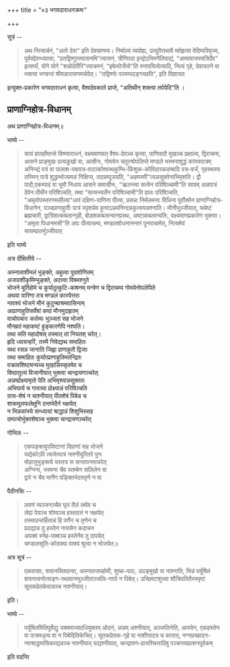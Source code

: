 +++
title = "०३ भगवदाराधनक्रमः"

+++

सूत्रं -- 

> अथ नित्यार्चनं, "अतो देवा" इति देवम्प्रणम्य। निर्माल्यं व्यपोह्य, उत्पूतैराथावै र्व्याहृत्या वेदिम्परिमृज्य, पूर्ववद्देवन्ध्यात्वा, "प्रतद्विष्णुरस्वासनमि"त्यासनं, त्रीणिपदा इन्द्रोऽभिमनैतिपाद्यं, "आमावाजस्यत्रिर्देव" इत्यर्घ्यं, योगे योगे "शन्नोदेवीरि"त्याचमनं, "इषेत्वोर्जेत्वे"ति स्नापयित्वेत्यादि, नित्यं गृहे, देवायतने वा भक्त्या भगवन्तं श्रीमन्नारायणमर्चयेत्। "तद्विष्णोः परमम्पदङ्गच्छति", इति विज्ञायत 

इत्युक्त-प्रकारेण भगवदाराधनं कृत्वा, वैश्वदेवकाले प्राप्ते, "अतिथीन् शक्त्या तर्पयेदि"ति । 

## प्राणाग्निहोत्र-विधानम्

अथ प्राणाग्निहोत्र-विधानम्॥

भाष्ये -- 

> सायं प्रातर्होमान्ते विष्ण्वाराधनं, वक्ष्यमाणवत् वैश्व-देवञ्च कृत्वा, पाणिपादौ मुखञ्च प्रक्षाल्य, द्विराचम्य, आसने प्राङ्मुखः प्रत्यङुखो वा, आसीनः, गोमयेन चतुरश्रोपलिप्ते मण्डले भस्मनाशुद्धं कांस्यपात्रम् अनिन्द्यं पत्रं वा पालाश-पद्मपत्र-वाटार्काश्वत्थकुम्भि-किंशुक-कोविदारकदम्बादि पत्र-वर्जं, गृहस्थस्य तस्मिन् पात्रे शुद्धम्भोज्यमन्नं निक्षिप्य, तदन्नम्पूजयति, "अहमस्मी"त्यन्नसूक्तेनाभिमृशति। द्वौ पादौ,एकम्पादं वा भूमौ निधाय आसने समासीनः, "ऋतन्त्वा सत्येन परिषिञ्चामी"ति सायम् अन्नपात्रं देवेन तीर्थेन परिषिञ्चति, तथा "सत्यन्त्वर्तेन परिषिञ्चामी"ति प्रातः परिषिञ्चति, "अमृतोपस्तरणमसीत्या"धावं दक्षिण-पाणिना पीत्वा, प्रसन्नः निर्मलमनाः विधिना पूर्वोक्तेन प्राणाग्निहोत्र-विधानेन, पञ्चप्राणाहुतीः पात्रं स्पृशन्नेव हुत्वाऽन्नमनिन्दन्नकुत्सयन्नश्नाति। मौनीभुञ्जीयात्, यथेष्टं ब्रह्मचारी, द्वात्रिंशत्कबलान्गृही, षोडशकबलान्वानप्रस्थः, अष्टाकबलान्यतिः, वक्ष्यमाणप्रकारेण भुक्त्वा। "अमृता पिधानमसी"ति अपः पीत्वाचम्य, मण्डलशोधनानन्तरं पुनराचामेत्, नित्यमेवं सायम्प्रातर्भुञ्जीयात् 

इति भाष्ये 

अत्र दीक्षितीये --

अस्नाताशीमलं भुङ्क्ते, अहुत्वा पूयशोणितम्  
अजपाशीकृमिम्भुङ्क्ते, अदत्त्वा विषमश्नुते  
भोजने मूर्तिहोमे च कुर्यादुत्कुटि-काषनम्
मन्त्रेण च द्विराचम्य गोमयेनोपलेपिते  
अथवा वारिणा तत्र मण्डलं कारयेत्ततः  
नावश्यं भोजने मौनं कुटुम्बाश्रमवासिनाम्  
आप्राणाहुतिसर्वेषां कष्ठं मौनमुदाहृतम्  
वाचोपचारः कर्तव्यः भुञ्जतां सह भोजने  
मौनव्रतं महाकष्टं हुङ्कारणेपि नश्यति।  
तथा सति महादोषस् तस्मात् तां नियतश् चरेत्।  
हृदि ध्यायन्हरिं, तस्मै निवेद्याथ समाहितः  
यथा रसन्न जानाति जिह्वा प्राणाहुतौ द्विजाः  
तथा समाहितः कुर्यात्प्राणाहुतिमतन्द्रितः  
वक्रावशिष्टमन्यच्च मुखान्निस्सृतमेव च  
विष्ठातुल्यं विजानीयात् भुक्त्वा चान्द्रायणञ्चरेत्  
अन्नम्प्रोक्ष्यामृतो पेति अभिमृश्यान्नसूक्ततः  
अभिघार्य च गायत्र्या प्रोक्ष्यान्नं परिषिञ्चति  
ग्रास-शेषं न चाश्नीयात् पीतशेषं पिबेन्न च  
शाकमूलफलेक्षूनि दन्तभेदैर्न भक्षयेत्  
न भिन्नकांस्ये सन्ध्यायां श्राद्धान्नं शिशुभिस्सह  
दम्पत्योर्भुक्तशेषञ्च भुक्त्वा चान्द्रायणञ्चरेत् 

गोभिलः --

> एकपङ्क्त्युपविष्टानां विप्राणां सह भोजने  
यद्येकोऽपि त्यजेत्पात्रं नाश्नीयुरितरे पुनः  
मोहात्तुभुङ्क्त्ये यस्तत्र स सन्तापनमाचरेत्  
अग्निना, भस्मना चैव स्तम्बेन सलिलेन वा  
द्वारे न चैव मार्गेण पङ्क्तिभेदस्तृणे न वा 

पैठीनसिः --

> लवणं व्यञ्जनञ्चैव घृतं तैलं तथैव च  
लेह्यं पेयञ्च शोष्यञ्च हस्तदत्तं न भक्षयेत्  
तस्मादन्तर्हितान्नं हि पर्णेन च तृणेन च  
प्रदद्यान्न तु हस्तेन नायसेन कदाचन  
अपक्वं स्नेह-पक्वञ्च हस्तेनैव तु दापयेत्  
चण्डालसूति-कोदक्या वाक्यं श्रुत्वा न भोजयेत्॥ 

अत्र सूत्रं -- 

> एकवासाः, शयानस्तिष्ठन्वा, अस्नातजपहोमी, शुष्क-पादः, उदङ्मुखो वा नाश्नाति, भिन्नं पर्युषितं शयनासनोत्सङ्ग-स्थावानभुञ्जीताञ्जलि-नापो न पिबेत्। उच्छिष्टाशुच्या शौचिपतितैस्स्पृष्टं सूतकप्रेतकेवान्नञ्च नाश्नीयात्। 

इति।  

भाष्ये -- 

> पर्युषितमितिपूर्वेद्युः पक्वमाज्यदधियुक्तम् ओदनं, अन्नम् अश्नीयात्, अञ्जलिनेति, आस्येन, एकहस्तेन वा पात्रमधृत्य वा न पिबेदितिकेचित्। सूतकप्रेतक-गृहे वा नाशीयादत्र च कारात्, नग्नप्रच्छादन-नवश्राद्धमासिकाद्यन्नञ्च नाश्नीयात् यद्यश्नीयात्, चान्द्रायण-प्रायश्चित्तादिषु पञ्चगव्यप्राशनपूर्वकम् 

इति वदन्ति